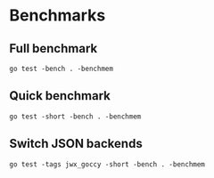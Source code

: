 # Benchmarks

## Full benchmark

```
go test -bench . -benchmem
```

## Quick benchmark

```
go test -short -bench . -benchmem
```

## Switch JSON backends

```
go test -tags jwx_goccy -short -bench . -benchmem
```
